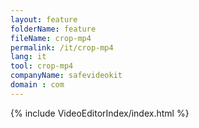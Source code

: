 ```yaml
---
layout: feature
folderName: feature
fileName: crop-mp4
permalink: /it/crop-mp4
lang: it
tool: crop-mp4
companyName: safevideokit
domain : com
---
```


{% include VideoEditorIndex/index.html %}

   